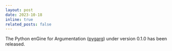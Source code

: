 ```yaml
---
layout: post
date: 2023-10-18
inline: true
related_posts: false
---
```


The Python enGine for Argumentation
([pygarg](https://github.com/jgmailly/pygarg)) under version 0.1.0 has been released.
